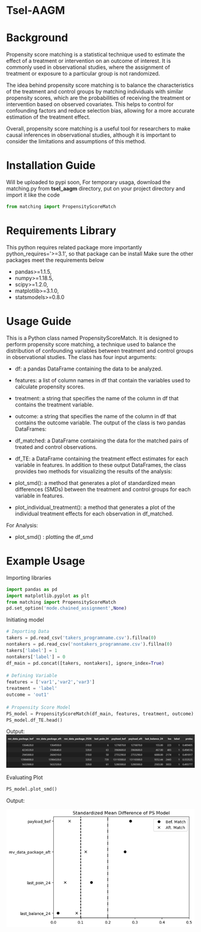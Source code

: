 # Tsel-AAGM


# Background
Propensity score matching is a statistical technique used to estimate the effect of a treatment or intervention on an outcome of interest. It is commonly used in observational studies, where the assignment of treatment or exposure to a particular group is not randomized.

The idea behind propensity score matching is to balance the characteristics of the treatment and control groups by matching individuals with similar propensity scores, which are the probabilities of receiving the treatment or intervention based on observed covariates. This helps to control for confounding factors and reduce selection bias, allowing for a more accurate estimation of the treatment effect.

Overall, propensity score matching is a useful tool for researchers to make causal inferences in observational studies, although it is important to consider the limitations and assumptions of this method.

# Installation Guide
Will be uploaded to pypi soon,
For temporary usaga, download the matching.py from **tsel_aagm** directory, put on your project directory and import it like the code
```python
from matching import PropensityScoreMatch
```

# Requirements Library
This python requires related package more importantly python_requires='>=3.1', so that package can be install Make sure the other packages meet the requirements below
- pandas>=1.1.5,
- numpy>=1.18.5,
- scipy>=1.2.0,
- matplotlib>=3.1.0,
- statsmodels>=0.8.0

# Usage Guide
This is a Python class named PropensityScoreMatch. It is designed to perform propensity score matching, a technique used to balance the distribution of confounding variables between treatment and control groups in observational studies. The class has four input arguments:

- df: a pandas DataFrame containing the data to be analyzed.
- features: a list of column names in df that contain the variables used to calculate propensity scores.
- treatment: a string that specifies the name of the column in df that contains the treatment variable.
- outcome: a string that specifies the name of the column in df that contains the outcome variable.
The output of the class is two pandas DataFrames:

- df_matched: a DataFrame containing the data for the matched pairs of treated and control observations.
- df_TE: a DataFrame containing the treatment effect estimates for each variable in features.
In addition to these output DataFrames, the class provides two methods for visualizing the results of the analysis:

- plot_smd(): a method that generates a plot of standardized mean differences (SMDs) between the treatment and control groups for each variable in features.
- plot_individual_treatment(): a method that generates a plot of the individual treatment effects for each observation in df_matched.

For Analysis:
- plot_smd() : plotting the df_smd

# Example Usage
Importing libraries
```python
import pandas as pd
import matplotlib.pyplot as plt
from matching import PropensityScoreMatch
pd.set_option('mode.chained_assignment',None)
```
Initiating model
```python
# Importing Data
takers = pd.read_csv('takers_programname.csv').fillna(0)
nontakers = pd.read_csv('nontakers_programname.csv').fillna(0)
takers['label'] = 1
nontakers['label'] = 0
df_main = pd.concat([takers, nontakers], ignore_index=True)

# Defining Variable
features = ['var1','var2','var3']
treatment = 'label'
outcome = 'out1'

# Propensity Score Model
PS_model = PropensityScoreMatch(df_main, features, treatment, outcome)
PS_model.df_TE.head()
```
Output:
![output2](output/df_te.png)

Evaluating Plot
```python
PS_model.plot_smd()
```
Output:

![output2](output/smd.png)
